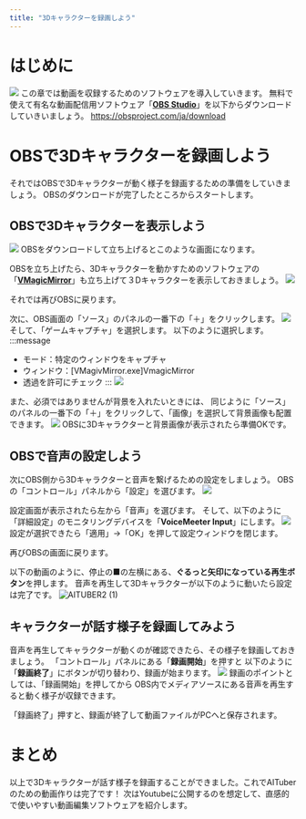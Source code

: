 ```yaml
---
title: "3Dキャラクターを録画しよう"
---
```

# はじめに
![](https://storage.googleapis.com/zenn-user-upload/3f097ccaca63-20240217.png)
この章では動画を収録するためのソフトウェアを導入していきます。
無料で使えて有名な動画配信用ソフトウェア「[**OBS Studio**](https://obsproject.com/ja/download)」を以下からダウンロードしていきいましょう。
https://obsproject.com/ja/download

# OBSで3Dキャラクターを録画しよう
それではOBSで3Dキャラクターが動く様子を録画するための準備をしていきましょう。
OBSのダウンロードが完了したところからスタートします。


## OBSで3Dキャラクターを表示しよう
![](https://storage.googleapis.com/zenn-user-upload/e475fc66b586-20240218.png)
OBSをダウンロードして立ち上げるとこのような画面になります。

OBSを立ち上げたら、3Dキャラクターを動かすためのソフトウェアの「[**VMagicMirror**](https://booth.pm/ja/items/1272298)」も立ち上げて３Dキャラクターを表示しておきましょう。
![](https://storage.googleapis.com/zenn-user-upload/815e0a0e6a55-20240217.png)

それでは再びOBSに戻ります。

次に、OBS画面の「ソース」のパネルの一番下の「＋」をクリックします。
![](https://storage.googleapis.com/zenn-user-upload/f3501c0c19ed-20240217.png)
そして、「ゲームキャプチャ」を選択します。
以下のように選択します。
:::message
- モード：特定のウィンドウをキャプチャ
- ウィンドウ：[VMagivMirror.exe]VmagicMirror
- 透過を許可にチェック
:::
![](https://storage.googleapis.com/zenn-user-upload/a9e4320b7cd0-20240217.png)

また、必須ではありませんが背景を入れたいときには、
同じように「ソース」のパネルの一番下の「＋」をクリックして、「画像」を選択して背景画像も配置できます。
![](https://storage.googleapis.com/zenn-user-upload/3f097ccaca63-20240217.png)
OBSに3Dキャラクターと背景画像が表示されたら準備OKです。

## OBSで音声の設定しよう
次にOBS側から3Dキャラクターと音声を繋げるための設定をしましょう。
OBSの「コントロール」パネルから「設定」を選びます。
![](https://storage.googleapis.com/zenn-user-upload/3f097ccaca63-20240217.png)

設定画面が表示されたら左から「音声」を選びます。
そして、以下のように「詳細設定」のモニタリングデバイスを「**VoiceMeeter Input**」にします。
![](https://storage.googleapis.com/zenn-user-upload/a5ff349e3a03-20240219.png)
設定が選択できたら「適用」→「OK」を押して設定ウィンドウを閉じます。


再びOBSの画面に戻ります。

以下の動画のように、停止の■の左横にある、**ぐるっと矢印になっている再生ボタン**を押します。
音声を再生して3Dキャラクターが以下のように動いたら設定は完了です。
![AITUBER2 (1)](https://github.com/YasunaCoffee/blog-contents/assets/74343879/1cef72b3-5df0-4aed-b5ad-036e74f7bf4c)

## キャラクターが話す様子を録画してみよう
音声を再生してキャラクターが動くのが確認できたら、その様子を録画しておきましょう。
「コントロール」パネルにある「**録画開始**」を押すと
以下のように「**録画終了**」にボタンが切り替わり、録画が始まります。
![](https://storage.googleapis.com/zenn-user-upload/2125bd88d0c4-20240219.png)
録画のポイントとしては、「録画開始」を押してから
OBS内でメディアソースにある音声を再生すると動く様子が収録できます。

「録画終了」押すと、録画が終了して動画ファイルがPCへと保存されます。

# まとめ
以上で3Dキャラクターが話す様子を録画することができました。これでAITuberのための動画作りは完了です！
次はYoutubeに公開するのを想定して、直感的で使いやすい動画編集ソフトウェアを紹介します。
